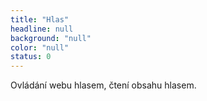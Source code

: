 ```yaml
---
title: "Hlas"
headline: null
background: "null"
color: "null"
status: 0
---
```


<p>Ovládání webu hlasem, čtení obsahu hlasem.</p>